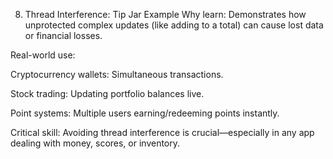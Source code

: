 8. Thread Interference: Tip Jar Example
   Why learn:
   Demonstrates how unprotected complex updates (like adding to a total) can cause lost data or financial losses.

Real-world use:

Cryptocurrency wallets: Simultaneous transactions.

Stock trading: Updating portfolio balances live.

Point systems: Multiple users earning/redeeming points instantly.

Critical skill:
Avoiding thread interference is crucial—especially in any app dealing with money, scores, or inventory.
